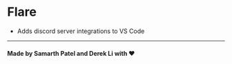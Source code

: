 # Flare
- Adds discord server integrations to VS Code

---
#### Made by Samarth Patel and Derek Li with ❤️

